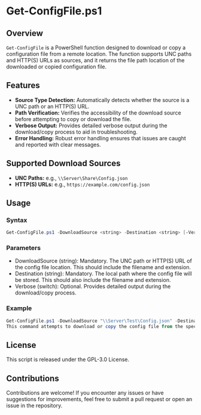 # Get-ConfigFile.ps1

## Overview

`Get-ConfigFile` is a PowerShell function designed to download or copy a configuration file from a remote location. The function supports UNC paths and HTTP(S) URLs as sources, and it returns the file path location of the downloaded or copied configuration file.

## Features

- **Source Type Detection:** Automatically detects whether the source is a UNC path or an HTTP(S) URL.
- **Path Verification:** Verifies the accessibility of the download source before attempting to copy or download the file.
- **Verbose Output:** Provides detailed verbose output during the download/copy process to aid in troubleshooting.
- **Error Handling:** Robust error handling ensures that issues are caught and reported with clear messages.

## Supported Download Sources

- **UNC Paths:** e.g., `\\Server\Share\Config.json`
- **HTTP(S) URLs:** e.g., `https://example.com/config.json`

## Usage

### Syntax

```powershell
Get-ConfigFile.ps1 -DownloadSource <string> -Destination <string> [-Verbose]
```

### Parameters
- DownloadSource (string): Mandatory. The UNC path or HTTP(S) URL of the config file location. This should include the filename and extension.
- Destination (string): Mandatory. The local path where the config file will be stored. This should also include the filename and extension.
- Verbose (switch): Optional. Provides detailed output during the download/copy process.

### Example
```powershell
Get-ConfigFile.ps1 -DownloadSource "\\Server\Test\Config.json" -Destination "C:\temp\config.json" -Verbose
This command attempts to download or copy the config file from the specified UNC path to C:\temp\config.json, with verbose logging enabled.
```

## License
This script is released under the GPL-3.0 License.

## Contributions
Contributions are welcome! If you encounter any issues or have suggestions for improvements, feel free to submit a pull request or open an issue in the repository.
